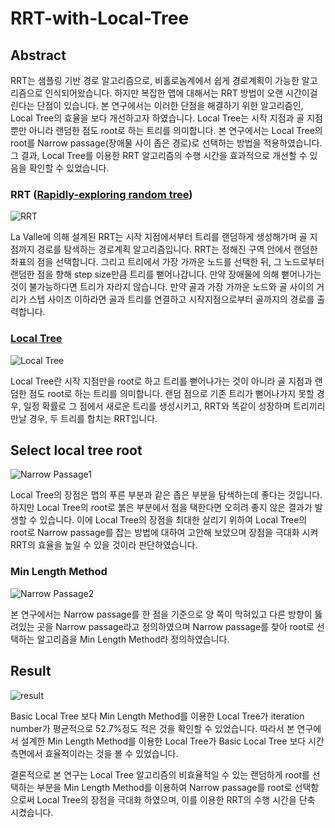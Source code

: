 # RRT-with-Local-Tree

## Abstract
RRT는 샘플링 기반 경로 알고리즘으로, 비홀로놈계에서 쉽게 경로계획이 가능한 알고리즘으로 인식되어왔습니다. 하지만 복잡한 맵에 대해서는 RRT 방법이 오랜 시간이걸린다는 단점이 있습니다. 본 연구에서는 이러한 단점을 해결하기 위한 알고리즘인, Local Tree의 효율을 보다 개선하고자 하였습니다. Local Tree는 시작 지점과 골 지점뿐만 아니라 랜덤한 점도 root로 하는 트리를 의미합니다. 본 연구에서는 Local Tree의 root를 Narrow passage(장애물 사이 좁은 경로)로 선택하는 방법을 적용하였습니다. 그 결과, Local Tree를 이용한 RRT 알고리즘의 수행 시간을 효과적으로 개선할 수 있음을 확인할 수 있었습니다.

### RRT ([Rapidly-exploring random tree](https://en.wikipedia.org/wiki/Rapidly-exploring_random_tree))
![RRT](https://user-images.githubusercontent.com/62214506/79302933-9bf27900-7f28-11ea-94fd-8c5c5cf19af7.png)

La Valle에 의해 설계된 RRT는 시작 지점에서부터 트리를 랜덤하게 생성해가며 골 지점까지 경로를 탐색하는 경로계획 알고리즘입니다. RRT는 정해진 구역 안에서 랜덤한 좌표의 점을 선택합니다. 그리고 트리에서 가장 가까운 노드를 선택한 뒤, 그 노드로부터 랜덤한 점을 향해 step size만큼 트리를 뻗어나갑니다. 만약 장애물에 의해 뻗어나가는 것이 불가능하다면 트리가 자라지 않습니다. 만약 골과 가장 가까운 노드와 골 사이의 거리가 스텝 사이즈 이하라면 골과 트리를 연결하고 시작지점으로부터 골까지의 경로를 출력합니다.

### [Local Tree](https://ieeexplore.ieee.org/document/1308756)
![Local Tree](https://user-images.githubusercontent.com/62214506/79307329-b11fd580-7f31-11ea-8529-d1c0b8eae598.png)

Local Tree란 시작 지점만을 root로 하고 트리를 뻗어나가는 것이 아니라 골 지점과 랜덤한 점도 root로 하는 트리를 의미합니다. 랜덤 점으로 기존 트리가 뻗어나가지 못할 경우, 일정 확률로 그 점에서 새로운 트리를 생성시키고, RRT와 똑같이 성장하며 트리끼리 만날 경우, 두 트리를 합치는 RRT입니다.

## Select local tree root
![Narrow Passage1](https://user-images.githubusercontent.com/62214506/79307335-b2e99900-7f31-11ea-9e1f-21df6c9845de.png)

Local Tree의 장점은 맵의 푸른 부분과 같은 좁은 부분을 탐색하는데 좋다는 것입니다. 하지만 Local Tree의 root로 붉은 부분에서 점을 택한다면 오히려 좋지 않은 결과가 발생할 수 있습니다. 이에 Local Tree의 장점을 최대한 살리기 위하여 Local Tree의 root로 Narrow passage를 잡는 방법에 대하여 고안해 보았으며 장점을 극대화 시켜 RRT의 효율을 높일 수 있을 것이라 판단하였습니다. 

### Min Length Method
![Narrow Passage2](https://user-images.githubusercontent.com/62214506/79307337-b2e99900-7f31-11ea-8894-6b8177ab8c6d.png)

본 연구에서는 Narrow passage를 한 점을 기준으로 양 쪽이 막혀있고 다른 방향이 뚫려있는 곳을 Narrow passage라고 정의하였으며 Narrow passage를 찾아 root로 선택하는 알고리즘을 Min Length Method라 정의하였습니다.

## Result
![result](https://user-images.githubusercontent.com/62214506/79308506-aebe7b00-7f33-11ea-8936-e3ede81c731b.png)

Basic Local Tree 보다 Min Length Method를 이용한 Local Tree가 iteration number가 평균적으로 52.7%정도 적은 것을 확인할 수 있었습니다. 따라서 본 연구에서 설계한 Min Length Method를 이용한 Local Tree가 Basic Local Tree 보다 시간 측면에서 효율적이라는 것을 볼 수 있었습니다.

결론적으로 본 연구는 Local Tree 알고리즘의 비효율적일 수 있는 랜덤하게 root를 선택하는 부분을 Min Length Method를 이용하여 Narrow passage를 root로 선택함으로써 Local Tree의 장점을 극대화 하였으며, 이를 이용한 RRT의 수행 시간을 단축 시켰습니다. 


